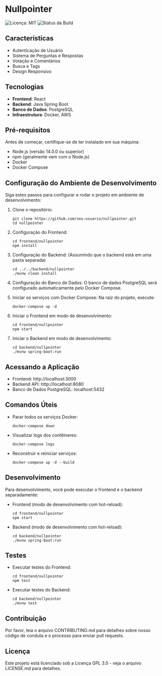 # Nullpointer

![Licença: MIT](https://img.shields.io/badge/License-GPL3.0-blue.svg) ![Status da Build](https://img.shields.io/badge/build-passing-brightgreen.svg)

## Características

- Autenticação de Usuário
- Sistema de Perguntas e Respostas
- Votação e Comentários
- Busca e Tags
- Design Responsivo

## Tecnologias

- **Frontend**: React
- **Backend**: Java Spring Boot
- **Banco de Dados**: PostgreSQL
- **Infraestrutura**: Docker, AWS

## Pré-requisitos

Antes de começar, certifique-se de ter instalado em sua máquina:

- Node.js (versão 14.0.0 ou superior)
- npm (geralmente vem com o Node.js)
- Docker
- Docker Compose

## Configuração do Ambiente de Desenvolvimento

Siga estes passos para configurar e rodar o projeto em ambiente de desenvolvimento:

1. Clone o repositório:
   ```
   git clone https://github.com/seu-usuario/nullpointer.git
   cd nullpointer
   ```

2. Configuração do Frontend:
   ```
   cd frontend/nullpointer
   npm install
   ```

3. Configuração do Backend:
   (Assumindo que o backend está em uma pasta separada)
   ```
   cd ../../backend/nullpointer
   ./mvnw clean install
   ```

4. Configuração do Banco de Dados:
   O banco de dados PostgreSQL será configurado automaticamente pelo Docker Compose.

5. Iniciar os serviços com Docker Compose:
   Na raiz do projeto, execute:
   ```
   docker-compose up -d
   ```

6. Iniciar o Frontend em modo de desenvolvimento:
   ```
   cd frontend/nullpointer
   npm start
   ```

7. Iniciar o Backend em modo de desenvolvimento:
   ```
   cd backend/nullpointer
   ./mvnw spring-boot:run
   ```

## Acessando a Aplicação

- Frontend: http://localhost:3000
- Backend API: http://localhost:8080
- Banco de Dados PostgreSQL: localhost:5432

## Comandos Úteis

- Parar todos os serviços Docker:
  ```
  docker-compose down
  ```

- Visualizar logs dos contêineres:
  ```
  docker-compose logs
  ```

- Reconstruir e reiniciar serviços:
  ```
  docker-compose up -d --build
  ```

## Desenvolvimento

Para desenvolvimento, você pode executar o frontend e o backend separadamente:

- Frontend (modo de desenvolvimento com hot-reload):
  ```
  cd frontend/nullpointer
  npm start
  ```

- Backend (modo de desenvolvimento com hot-reload):
  ```
  cd backend/nullpointer
  ./mvnw spring-boot:run
  ```

## Testes

- Executar testes do Frontend:
  ```
  cd frontend/nullpointer
  npm test
  ```

- Executar testes do Backend:
  ```
  cd backend/nullpointer
  ./mvnw test
  ```

## Contribuição

Por favor, leia o arquivo CONTRIBUTING.md para detalhes sobre nosso código de conduta e o processo para enviar pull requests.

## Licença

Este projeto está licenciado sob a Licença GPL 3.0 - veja o arquivo LICENSE.md para detalhes.
